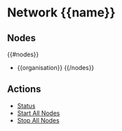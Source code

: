 
# Network {{name}}

## Nodes

{{#nodes}}
* {{organisation}}
{{/nodes}}

## Actions

* [Status](/web/networks/{{name}}/status)
* [Start All Nodes](/web/networks/{{name}}/start)
* [Stop All Nodes](/web/networks/{{name}}/stop)

